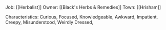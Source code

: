 Job: [[Herbalist]]
Owner: [[Black's Herbs & Remedies]]
Town: [[Hrisham]]

Characteristics: Curious, Focused, Knowledgeable, Awkward, Impatient, Creepy, Misunderstood, Weirdly Dressed, 